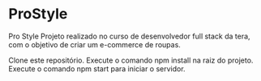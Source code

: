 # ProStyle


Pro Style
Projeto realizado no curso de desenvolvedor full stack da tera, com o objetivo de criar um e-commerce de roupas.


Clone este repositório.
Execute o comando npm install na raiz do projeto.
Execute o comando npm start para iniciar o servidor.
